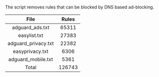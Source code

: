The script removes rules that can be blocked by DNS based ad-blocking.


| File | Rules |
|:----:|:-----:|
| adguard_ads.txt | 65311 |
| easylist.txt | 27383 |
| adguard_privacy.txt | 22382 |
| easyprivacy.txt | 6306 |
| adguard_mobile.txt | 5361 |
| Total | 126743 |